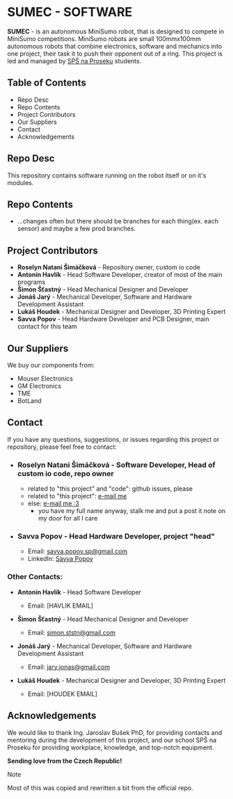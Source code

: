# SUMEC - SOFTWARE

**SUMEC** - is an autonomous MiniSumo robot, that is designed to compete in MiniSumo competitions. MiniSumo robots are small 100mmx100mm autonomous robots that combine electronics, software and mechanics into one project, their task it to push their opponent out of a ring. This project is led and managed by [SPŠ na Proseku](https://www.sps-prosek.cz) students.

## Table of Contents
- Repo Desc
- Repo Contents
- Project Contributors
- Our Suppliers
- Contact
- Acknowledgements


## Repo Desc
This repository contains software running on the robot itself or on it's modules.

## Repo Contents
- ...changes often but there should be branches for each thing(ex. each sensor) and maybe a few prod branches.

## Project Contributors
- **Roselyn Natani Šimáčková** - Repository owner, custom io code
- **Antonín Havlík** - Head Software Developer, creator of most of the main programs
- **Šimon Šťastný** - Head Mechanical Designer and Developer
- **Jonáš Jarý** - Mechanical Developer, Software and Hardware Development Assistant
- **Lukáš Houdek** - Mechanical Designer and Developer, 3D Printing Expert
- **Savva Popov** - Head Hardware Developer and PCB Designer, main contact for this team

## Our Suppliers
We buy our components from:
- Mouser Electronics
- GM Electronics
- TME
- BotLand

## Contact
If you have any questions, suggestions, or issues regarding this project or repository, please feel free to contact:

- ### **Roselyn Natani Šimáčková** - Software Developer, Head of custom io code, repo owner
  - related to "this project" and "code": github issues, please
  - related to "this project": <a href="mailto:ms.natani.sim@gmail.com?subject=sumecProjectReadmeLink_sumecProject">e-mail me</a>
  - else: <a href="mailto:ms.natani.sim@gmail.com?subject=sumecProjectReadmeLink_else">e-mail me :3</a>
    - you have my full name anyway, stalk me and put a post it note on my door for all I care
  
- ### **Savva Popov** - Head Hardware Developer, project "head"
  - Email: savva.popov.sp@gmail.com
  - LinkedIn: [Savva Popov](https://www.linkedin.com/in/savva-popov/)

### Other Contacts:
- **Antonín Havlík** - Head Software Developer 
  - Email: [HAVLIK EMAIL]

- **Šimon Šťastný** - Head Mechanical Designer and Developer
  - Email: simon.ststn@gmail.com
- **Jonáš Jarý** - Mechanical Developer, Software and Hardware Development Assistant
  - Email: jary.jonas@gmail.com
- **Lukáš Houdek** - Mechanical Designer and Developer, 3D Printing Expert
  - Email: [HOUDEK EMAIL]

## Acknowledgements
We would like to thank Ing. Jaroslav Bušek PhD, for providing contacts and mentoring during the development of this project, and our school SPŠ na Proseku for providing workplace, knowledge, and top-notch equipment.

**Sending love from the Czech Republic!**

> [!NOTE]
> Most of this was copied and rewritten a bit from the official repo.
